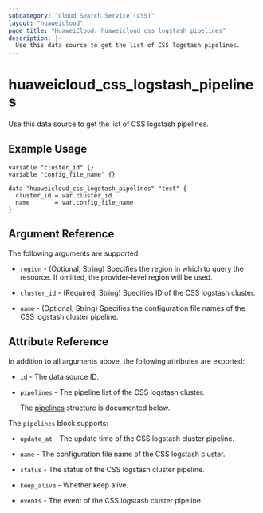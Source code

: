 ```yaml
---
subcategory: "Cloud Search Service (CSS)"
layout: "huaweicloud"
page_title: "HuaweiCloud: huaweicloud_css_logstash_pipelines"
description: |-
  Use this data source to get the list of CSS logstash pipelines.
---
```


# huaweicloud_css_logstash_pipelines

Use this data source to get the list of CSS logstash pipelines.

## Example Usage

```hcl
variable "cluster_id" {}
variable "config_file_name" {}

data "huaweicloud_css_logstash_pipelines" "test" {
  cluster_id = var.cluster_id
  name       = var.config_file_name
}
```

## Argument Reference

The following arguments are supported:

* `region` - (Optional, String) Specifies the region in which to query the resource.
  If omitted, the provider-level region will be used.

* `cluster_id` - (Required, String) Specifies ID of the CSS logstash cluster.

* `name` - (Optional, String) Specifies the configuration file names of the CSS logstash cluster pipeline.

## Attribute Reference

In addition to all arguments above, the following attributes are exported:

* `id` - The data source ID.

* `pipelines` - The pipeline list of the CSS logstash cluster.

  The [pipelines](#pipelines_struct) structure is documented below.

<a name="pipelines_struct"></a>
The `pipelines` block supports:

* `update_at` - The update time of the CSS logstash cluster pipeline.

* `name` - The configuration file name of the CSS logstash cluster.

* `status` - The status of the CSS logstash cluster pipeline.

* `keep_alive` - Whether keep alive.

* `events` - The event of the CSS logstash cluster pipeline.
